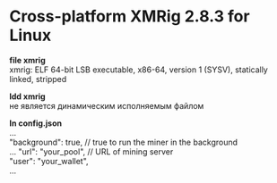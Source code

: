# Cross-platform XMRig 2.8.3 for Linux

**file xmrig**  
xmrig: ELF 64-bit LSB executable, x86-64, version 1 (SYSV), statically linked, stripped  

**ldd xmrig**  
не является динамическим исполняемым файлом  

**In config.json**  
...  
"background": true, // true to run the miner in the background  
...
"url": "your_pool", // URL of mining server  
"user": "your_wallet",  
...  
